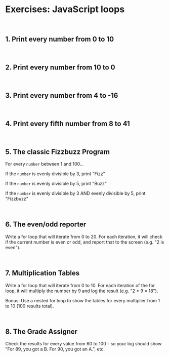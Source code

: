 

# Exercises: JavaScript loops


<br>

## 1. Print every number from 0 to 10

<br>

## 2. Print every number from 10 to 0


<br>

## 3. Print every number from 4 to -16

<br>

## 4. Print every fifth number from 8 to 41

<br>

## 5. The classic Fizzbuzz Program

For every `number` between 1 and 100...

If the `number` is evenly divisible by 3, print "Fizz"

If the `number` is evenly divisible by 5, print "Buzz"

If the `number` is evenly divisible by 3 AND evenly divisible by 5, print "Fizzbuzz"


<br>


## 6. The even/odd reporter

Write a for loop that will iterate from 0 to 20. For each iteration, it will check if the current number is even or odd, and report that to the screen (e.g. "2 is even").


<br>

## 7. Multiplication Tables

Write a for loop that will iterate from 0 to 10. For each iteration of the for loop, it will multiply the number by 9 and log the result (e.g. "2 * 9 = 18").

Bonus: Use a nested for loop to show the tables for every multiplier from 1 to 10 (100 results total).


<br>

## 8. The Grade Assigner

Check the results for every value from 60 to 100 - so your log should show "For 89, you got a B. For 90, you got an A.", etc.


